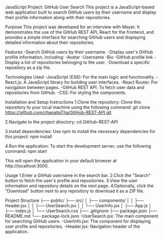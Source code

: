 JavaScript Project: GitHub User Search
This project is a JavaScript-based web application built to search GitHub users by their username and display their profile information along with their repositories.

Purpose
This project was developed for an interview with Meyer. It demonstrates the use of the GitHub REST API, React for the frontend, and provides a simple interface for searching GitHub users and displaying detailed information about their repositories.

Features
-Search GitHub users by their username.
-Display user's GitHub profile information, including:
  -Avatar
  -Username
  -Bio
  -GitHub profile link
-Display a list of repositories belonging to the user.
-Download a specific repository as a zip file.

Technologies Used
-JavaScript (ES6): For the main logic and functionality.
-React.js: A JavaScript library for building user interfaces.
-React Router: For navigation between pages.
-GitHub REST API: To fetch user data and repositories from GitHub.
-CSS: For styling the components.

Installation and Setup Instructions
1.Clone the repository: Clone this repository to your local machine using the following command:
git clone https://github.com/chanatipTha/GitHub-REST-API.git

2.Navigate to the project directory:
cd GitHub-REST-API

3.Install dependencies: Use npm to install the necessary dependencies for this project:
npm install

4.Run the application: To start the development server, use the following command:
npm start

This will open the application in your default browser at http://localhost:3000.

Usage
1.Enter a GitHub username in the search bar.
2.Click the "Search" button to fetch the user's profile and repositories.
3.View the user information and repository details on the next page.
4.Optionally, click the "Download" button next to any repository to download it as a ZIP file.

Project Structure
├── public/
├── src/
│   ├── components/
│   │   ├── Header.jsx
│   │   ├── UserSearch.jsx
│   │   └── UserInfo.jsx
│   ├── App.js
│   ├── index.js
│   └── UserSearch.css
├── .gitignore
├── package.json
├── README.md
└── package-lock.json
-UserSearch.jsx: The main component for searching GitHub users.
-UserInfo.jsx: The component for displaying user profile and repositories.
-Header.jsx: Navigation header of the application.
